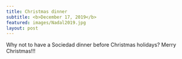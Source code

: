```yaml
---
title: Christmas dinner
subtitle: <b>December 17, 2019</b>
featured: images/Nadal2019.jpg
layout: post
---
```


<p>Why not to have a Sociedad dinner before Christmas holidays? Merry Christmas!!!</p>
